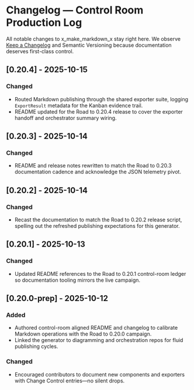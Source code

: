 # Changelog — Control Room Production Log

All notable changes to x_make_markdown_x stay right here. We observe [Keep a Changelog](https://keepachangelog.com/en/1.1.0/) and Semantic Versioning because documentation deserves first-class control.

## [0.20.4] - 2025-10-15
### Changed
- Routed Markdown publishing through the shared exporter suite, logging `ExportResult` metadata for the Kanban evidence trail.
- README updated for the Road to 0.20.4 release to cover the exporter handoff and orchestrator summary wiring.

## [0.20.3] - 2025-10-14
### Changed
- README and release notes rewritten to match the Road to 0.20.3 documentation cadence and acknowledge the JSON telemetry pivot.

## [0.20.2] - 2025-10-14
### Changed
- Recast the documentation to match the Road to 0.20.2 release script, spelling out the refreshed publishing expectations for this generator.

## [0.20.1] - 2025-10-13
### Changed
- Updated README references to the Road to 0.20.1 control-room ledger so documentation tooling mirrors the live campaign.

## [0.20.0-prep] - 2025-10-12
### Added
- Authored control-room aligned README and changelog to calibrate Markdown operations with the Road to 0.20.0 campaign.
- Linked the generator to diagramming and orchestration repos for fluid publishing cycles.

### Changed
- Encouraged contributors to document new components and exporters with Change Control entries—no silent drops.
